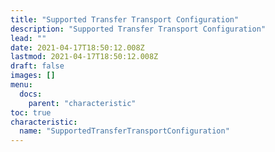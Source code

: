 ```yaml
---
title: "Supported Transfer Transport Configuration"
description: "Supported Transfer Transport Configuration"
lead: ""
date: 2021-04-17T18:50:12.008Z
lastmod: 2021-04-17T18:50:12.008Z
draft: false
images: []
menu:
  docs:
    parent: "characteristic"
toc: true
characteristic:
  name: "SupportedTransferTransportConfiguration"
---
```

